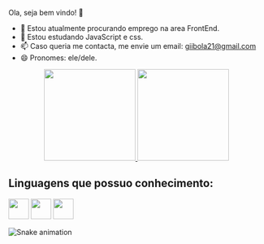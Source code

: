 Ola, seja bem vindo! 👋

- 🔭 Estou atualmente procurando emprego na area FrontEnd.
- 🌱 Estou estudando JavaScript e css.
- 📫 Caso queria me contacta, me envie um email: giibola21@gmail.com
- 😄 Pronomes: ele/dele.

<div align="center">
  <a href="https://github.com/gbaldodev">
    <img height="180em" src="https://github-readme-stats.vercel.app/api?username=gbaldodev&show_icons=true&theme=dracula&include_all_commits=true&count_private=true"/>
    <img height="180em" src="https://github-readme-stats.vercel.app/api/top-langs/?username=gbaldodev&layout=compact&langs_count=16&theme=dracula"/>
  </a>
</div>
<div style=in-line>
<h2>Linguagens que possuo conhecimento:</h2>
<img src="https://cdn.jsdelivr.net/gh/devicons/devicon@latest/icons/css3/css3-original.svg" width="40px">
<img src="https://cdn.jsdelivr.net/gh/devicons/devicon@latest/icons/html5/html5-original.svg" width="40px">
<img src="https://cdn.jsdelivr.net/gh/devicons/devicon@latest/icons/javascript/javascript-original.svg" width="40px">
</div>

![Snake animation](https://github.com/gbaldodev/gbaldodev/blob/output/github-contribution-grid-snake.svg)

          
          
          
          



